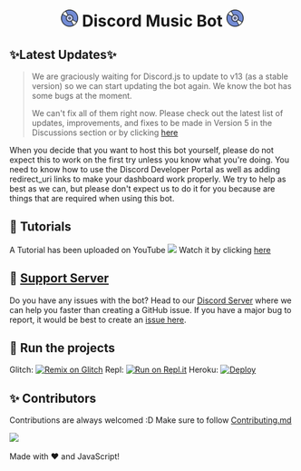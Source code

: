 <h1 align="center"><img src="./assets/logo.gif" width="30px"> Discord Music Bot <img src="./assets/logo.gif" width="30px"></h1>

## ✨Latest Updates✨

> We are graciously waiting for Discord.js to update to v13 (as a stable version) so we can start updating the bot again. We know the bot has some bugs at the moment. 
>
> We can't fix all of them right now. Please check out the latest list of updates, improvements, and fixes to be made in Version 5 in the Discussions section or by clicking [here](https://github.com/xdhyper/highend-musicbot-byhyper/discussions/4)

When you decide that you want to host this bot yourself, please do not expect this to work on the first try unless you know what you're doing. You need to know how to use the Discord Developer Portal as well as adding redirect_uri links to make your dashboard work properly. We try to help as best as we can, but please don't expect us to do it for you because are things that are required when using this bot.


## 📝 Tutorials

A Tutorial has been uploaded on YouTube <img src="https://www.youtube.com/about/static/svgs/icons/brand-resources/YouTube_icon_full-color.svg?cache=f2ec7a5" width="30px"> Watch it by clicking [here](https://www.youtube.com/watch?v=p4lP96Tiv9s)

## 📝 [Support Server](https://discord.gg/a9SHDpD)

Do you have any issues with the bot? Head to our [Discord Server](https://discord.gg/uUuHMa7h46) where we can help you faster than creating a GitHub issue. If you have a major bug to report, it would be best to create an [issue here](https://github.com/xdhyper/highend-musicbot-byhyper/issues).


## 💨 Run the projects

Glitch: [![Remix on Glitch](https://cdn.glitch.com/2703baf2-b643-4da7-ab91-7ee2a2d00b5b%2Fremix-button.svg)](https://glitch.com/edit/#!/import/github/xdhyper/highend-musicbot-byhyper)
Repl: [![Run on Repl.it](https://repl.it/badge/github/xdhyper/highend-musicbot-byhyper)](https://repl.it/github/xdhyper/highend-musicbot-byhyper)
Heroku: [![Deploy](https://www.herokucdn.com/deploy/button.svg)](https://heroku.com/deploy?template=https://github.com/xdhyper/highend-musicbot-byhyper)

## ✨ Contributors

Contributions are always welcomed :D Make sure to follow [Contributing.md](/CONTRIBUTING.md)

<a href="https://github.com/xdhyper/highend-musicbot-byhyper/graphs/contributors">
  <img src="https://contributors-img.web.app/image?repo=xdhyper/highend-musicbot-byhyper" />
</a>

Made with :heart: and JavaScript!
